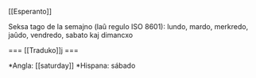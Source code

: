 [[Esperanto]]

Seksa tago de la semajno (laû regulo ISO 8601): lundo, mardo, merkredo, jaûdo, vendredo, sabato kaj dimancxo

=== [[Traduko]]j ===

*Angla: [[saturday]]
*Hispana: sábado